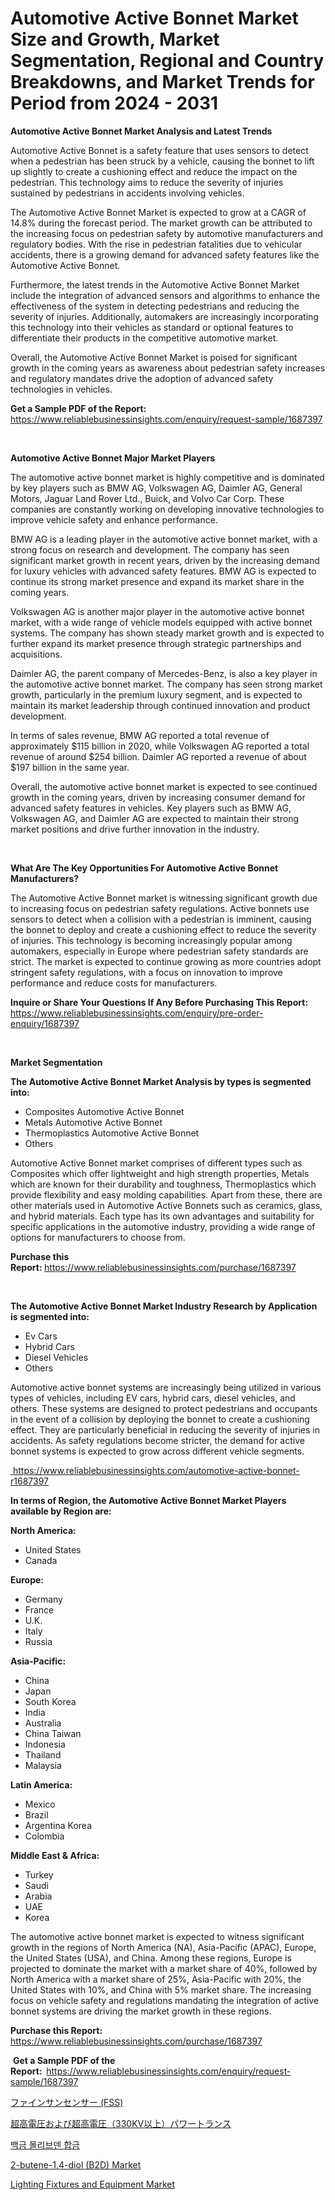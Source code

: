 <p><h1>Automotive Active Bonnet Market Size and Growth, Market Segmentation, Regional and Country Breakdowns, and Market Trends for Period from 2024 -  2031</h1></p><p><strong>Automotive Active Bonnet Market Analysis and Latest Trends</strong></p>
<p><p>Automotive Active Bonnet is a safety feature that uses sensors to detect when a pedestrian has been struck by a vehicle, causing the bonnet to lift up slightly to create a cushioning effect and reduce the impact on the pedestrian. This technology aims to reduce the severity of injuries sustained by pedestrians in accidents involving vehicles.</p><p>The Automotive Active Bonnet Market is expected to grow at a CAGR of 14.8% during the forecast period. The market growth can be attributed to the increasing focus on pedestrian safety by automotive manufacturers and regulatory bodies. With the rise in pedestrian fatalities due to vehicular accidents, there is a growing demand for advanced safety features like the Automotive Active Bonnet.</p><p>Furthermore, the latest trends in the Automotive Active Bonnet Market include the integration of advanced sensors and algorithms to enhance the effectiveness of the system in detecting pedestrians and reducing the severity of injuries. Additionally, automakers are increasingly incorporating this technology into their vehicles as standard or optional features to differentiate their products in the competitive automotive market.</p><p>Overall, the Automotive Active Bonnet Market is poised for significant growth in the coming years as awareness about pedestrian safety increases and regulatory mandates drive the adoption of advanced safety technologies in vehicles.</p></p>
<p><strong>Get a Sample PDF of the Report:&nbsp;</strong> <a href="https://www.reliablebusinessinsights.com/enquiry/request-sample/1687397">https://www.reliablebusinessinsights.com/enquiry/request-sample/1687397</a></p>
<p>&nbsp;</p>
<p><strong>Automotive Active Bonnet Major Market Players</strong></p>
<p><p>The automotive active bonnet market is highly competitive and is dominated by key players such as BMW AG, Volkswagen AG, Daimler AG, General Motors, Jaguar Land Rover Ltd., Buick, and Volvo Car Corp. These companies are constantly working on developing innovative technologies to improve vehicle safety and enhance performance.</p><p>BMW AG is a leading player in the automotive active bonnet market, with a strong focus on research and development. The company has seen significant market growth in recent years, driven by the increasing demand for luxury vehicles with advanced safety features. BMW AG is expected to continue its strong market presence and expand its market share in the coming years.</p><p>Volkswagen AG is another major player in the automotive active bonnet market, with a wide range of vehicle models equipped with active bonnet systems. The company has shown steady market growth and is expected to further expand its market presence through strategic partnerships and acquisitions.</p><p>Daimler AG, the parent company of Mercedes-Benz, is also a key player in the automotive active bonnet market. The company has seen strong market growth, particularly in the premium luxury segment, and is expected to maintain its market leadership through continued innovation and product development.</p><p>In terms of sales revenue, BMW AG reported a total revenue of approximately $115 billion in 2020, while Volkswagen AG reported a total revenue of around $254 billion. Daimler AG reported a revenue of about $197 billion in the same year.</p><p>Overall, the automotive active bonnet market is expected to see continued growth in the coming years, driven by increasing consumer demand for advanced safety features in vehicles. Key players such as BMW AG, Volkswagen AG, and Daimler AG are expected to maintain their strong market positions and drive further innovation in the industry.</p></p>
<p>&nbsp;</p>
<p><strong>What Are The Key Opportunities For Automotive Active Bonnet Manufacturers?</strong></p>
<p><p>The Automotive Active Bonnet market is witnessing significant growth due to increasing focus on pedestrian safety regulations. Active bonnets use sensors to detect when a collision with a pedestrian is imminent, causing the bonnet to deploy and create a cushioning effect to reduce the severity of injuries. This technology is becoming increasingly popular among automakers, especially in Europe where pedestrian safety standards are strict. The market is expected to continue growing as more countries adopt stringent safety regulations, with a focus on innovation to improve performance and reduce costs for manufacturers.</p></p>
<p><strong>Inquire or Share Your Questions If Any Before Purchasing This Report:</strong> <a href="https://www.reliablebusinessinsights.com/enquiry/pre-order-enquiry/1687397">https://www.reliablebusinessinsights.com/enquiry/pre-order-enquiry/1687397</a></p>
<p>&nbsp;</p>
<p><strong>Market Segmentation</strong></p>
<p><strong>The Automotive Active Bonnet Market Analysis by types is segmented into:</strong></p>
<p><ul><li>Composites Automotive Active Bonnet</li><li>Metals Automotive Active Bonnet</li><li>Thermoplastics Automotive Active Bonnet</li><li>Others</li></ul></p>
<p><p>Automotive Active Bonnet market comprises of different types such as Composites which offer lightweight and high strength properties, Metals which are known for their durability and toughness, Thermoplastics which provide flexibility and easy molding capabilities. Apart from these, there are other materials used in Automotive Active Bonnets such as ceramics, glass, and hybrid materials. Each type has its own advantages and suitability for specific applications in the automotive industry, providing a wide range of options for manufacturers to choose from.</p></p>
<p><strong>Purchase this Report:&nbsp;</strong><a href="https://www.reliablebusinessinsights.com/purchase/1687397">https://www.reliablebusinessinsights.com/purchase/1687397</a></p>
<p>&nbsp;</p>
<p><strong>The Automotive Active Bonnet Market Industry Research by Application is segmented into:</strong></p>
<p><ul><li>Ev Cars</li><li>Hybrid Cars</li><li>Diesel Vehicles</li><li>Others</li></ul></p>
<p><p>Automotive active bonnet systems are increasingly being utilized in various types of vehicles, including EV cars, hybrid cars, diesel vehicles, and others. These systems are designed to protect pedestrians and occupants in the event of a collision by deploying the bonnet to create a cushioning effect. They are particularly beneficial in reducing the severity of injuries in accidents. As safety regulations become stricter, the demand for active bonnet systems is expected to grow across different vehicle segments.</p></p>
<p><a href="https://www.reliablebusinessinsights.com/automotive-active-bonnet-r1687397">&nbsp;https://www.reliablebusinessinsights.com/automotive-active-bonnet-r1687397</a></p>
<p><strong>In terms of Region, the Automotive Active Bonnet Market Players available by Region are:</strong></p>
<p>
    <p> <strong> North America: </strong>
        <ul>
            <li>United States</li>
            <li>Canada</li>
        </ul>
        </p> 
    <p> <strong> Europe: </strong>
        <ul>
            <li>Germany</li>
            <li>France</li>
            <li>U.K.</li>
            <li>Italy</li>
            <li>Russia</li>
        </ul>
        </p> 
    <p> <strong> Asia-Pacific: </strong>
        <ul>
            <li>China</li>
            <li>Japan</li>
            <li>South Korea</li>
            <li>India</li>
            <li>Australia</li>
            <li>China Taiwan</li>
            <li>Indonesia</li>
            <li>Thailand</li>
            <li>Malaysia</li>
        </ul>
        </p> 
    <p> <strong> Latin America: </strong>
        <ul>
            <li>Mexico</li>
            <li>Brazil</li>
            <li>Argentina Korea</li>
            <li>Colombia</li>
        </ul>
        </p> 
    <p> <strong> Middle East & Africa: </strong>
        <ul>
            <li>Turkey</li>
            <li>Saudi</li>
            <li>Arabia</li>
            <li>UAE</li>
            <li>Korea</li>
        </ul>
    </p>
    </p>
<p><p>The automotive active bonnet market is expected to witness significant growth in the regions of North America (NA), Asia-Pacific (APAC), Europe, the United States (USA), and China. Among these regions, Europe is projected to dominate the market with a market share of 40%, followed by North America with a market share of 25%, Asia-Pacific with 20%, the United States with 10%, and China with 5% market share. The increasing focus on vehicle safety and regulations mandating the integration of active bonnet systems are driving the market growth in these regions.</p></p>
<p><strong>Purchase this Report: </strong><a href="https://www.reliablebusinessinsights.com/purchase/1687397">https://www.reliablebusinessinsights.com/purchase/1687397</a></p>
<p>&nbsp;<strong>Get a Sample PDF of the Report:&nbsp;&nbsp;</strong><a href="https://www.reliablebusinessinsights.com/enquiry/request-sample/1687397">https://www.reliablebusinessinsights.com/enquiry/request-sample/1687397</a></p>
<p><strong></strong></p>
<p><p><a href="https://github.com/deonnorth8/Market-Research-Report-List-1/blob/main/2008261120785.md">ファインサンセンサー (FSS)</a></p><p><a href="https://github.com/Sophiaard2003/Market-Research-Report-List-2/blob/main/8964484120784.md">超高電圧および超高電圧（330KV以上）パワートランス</a></p><p><a href="https://github.com/alfitoms13/Market-Research-Report-List-1/blob/main/7329625112794.md">백금 몰리브덴 합금</a></p><p><a href="https://github.com/fiixsa/Market-Research-Report-List-3/blob/main/2-butene-14-diol-b2d-market.md">2-butene-1,4-diol (B2D) Market</a></p><p><a href="https://github.com/Airanohannonzb68e5pb53oc1/Market-Research-Report-List-2/blob/main/lighting-fixtures-and-equipment-market.md">Lighting Fixtures and Equipment Market</a></p></p>